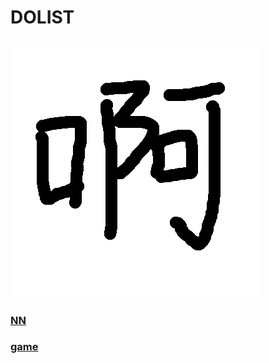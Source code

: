 # DOLIST

## ![Alt text](./img/2.png)

### [NN](https://huiwenliuge.github.io/DOLIST/NN) 

### [game](https://huiwenliuge.github.io/DOLIST/GAME)
